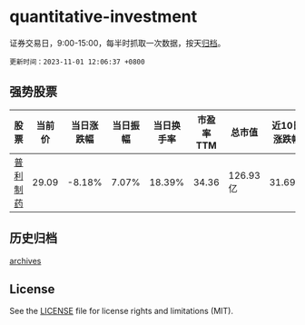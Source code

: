 # quantitative-investment

证券交易日，9:00-15:00，每半时抓取一次数据，按天[归档](archives)。

`更新时间：2023-11-01 12:06:37 +0800`

## 强势股票

|股票|当前价|当日涨跌幅|当日振幅|当日换手率|市盈率TTM|总市值|近10日涨跌幅|
|----|----|----|----|----|----|----|----|
|[普利制药](https://xueqiu.com/S/SZ300630)|29.09|-8.18%|7.07%|18.39%|34.36|126.93亿|31.69%|

## 历史归档

[archives](archives)

## License

See the [LICENSE](LICENSE) file for license rights and limitations (MIT).
